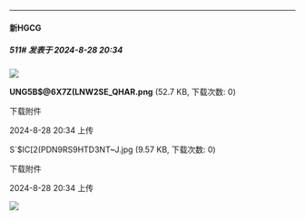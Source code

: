 ﻿
*****

####  新HGCG  
##### 511#       发表于 2024-8-28 20:34

<img src="https://img.saraba1st.com/forum/202408/28/203440e9a9368phonjms8p.png" referrerpolicy="no-referrer">

<strong>UNG5B$@6X7Z(LNW2SE_QHAR.png</strong> (52.7 KB, 下载次数: 0)

下载附件

2024-8-28 20:34 上传

S`$IC[2(PDN9RS9HTD3NT~J.jpg
(9.57 KB, 下载次数: 0)

下载附件

2024-8-28 20:34 上传

<img src="https://img.saraba1st.com/forum/202408/28/203446a7mr9ll41z0mrr13.jpg" referrerpolicy="no-referrer">


